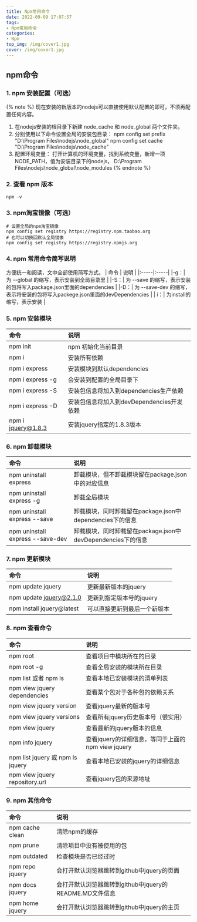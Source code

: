 ```yaml
---
title: Npm常用命令
date: 2022-09-09 17:07:57
tags:
- Npm常用命令
categories:
- Npm
top_img: /img/cover1.jpg
cover: /img/cover1.jpg
---
```

## npm命令
### 1. npm 安装配置（可选）
{% note %}
现在安装的新版本的nodejs可以直接使用默认配置的即可，不须再配置任何内容。
 1. 在nodejs安装的根目录下新建 node_cache 和 node_global 两个文件夹。
 2. 分别使用以下命令设置全局的安装包目录：
    npm config set prefix "D:\Program Files\nodejs\node_global"
    npm config set cache "D:\Program Files\nodejs\node_cache"
 3. 配置环境变量：
   打开计算机的环境变量，找到系统变量，新增一项 NODE_PATH，值为安装目录下的nodejs，   D:\Program Files\nodejs\node_global\node_modules
{% endnote %}
### 2. 查看 npm 版本
```
npm -v
```
### 3. npm淘宝镜像（可选）
```
# 设置全局的npm淘宝镜像
npm config set registry https://registry.npm.taobao.org
# 也可以切换回默认全局镜像
npm config set registry https://registry.npmjs.org
```
### 4. npm 常用命令简写说明
方便统一和阅读，文中全部使用简写方式。
| 命令 | 说明 | 
|:-----|:-----|
|-g：| 为 --global 的缩写，表示安装到全局目录里 |
|-S：| 为 --save 的缩写，表示安装的包将写入package.json里面的dependencies |
|-D：| 为 --save-dev 的缩写，表示将安装的包将写入packege.json里面的devDependencies |
| i：| 为install的缩写，表示安装 |
### 5. npm 安装模块
| 命令 | 说明 | 
|:-----|:-----|
| npm init  | npm 初始化当前目录|
| npm i  | 安装所有依赖|
| npm i express  |安装模块到默认dependencies|
| npm i express -g  | 会安装到配置的全局目录下|
| npm i express -S  | 安装包信息将加入到dependencies生产依赖|
| npm i express -D  | 安装包信息将加入到devDependencies开发依赖|
| npm i jquery@1.8.3  | 安装jquery指定的1.8.3版本|
### 6. npm 卸载模块
| 命令 | 说明 | 
|:-----|:-----|
| npm uninstall express  | 卸载模块，但不卸载模块留在package.json中的对应信息|
| npm uninstall express -g  | 卸载全局模块|
| npm uninstall express --save  | 卸载模块，同时卸载留在package.json中dependencies下的信息|
| npm uninstall express --save-dev  | 卸载模块，同时卸载留在package.json中devDependencies下的信息|
### 7. npm 更新模块
| 命令 | 说明 | 
|:-----|:-----|
| npm update jquery  | 更新最新版本的jquery|
| npm update jquery@2.1.0  | 更新到指定版本号的jquery|
| npm install jquery@latest  | 可以直接更新到最后一个新版本|
### 8. npm 查看命令
| 命令 | 说明 | 
|:-----|:-----|
| npm root  | 查看项目中模块所在的目录|
| npm root -g  | 查看全局安装的模块所在目录|
| npm list 或者 npm ls | 查看本地已安装模块的清单列表|
| npm view jquery dependencies  | 查看某个包对于各种包的依赖关系|
| npm view jquery version  | 查看jquery最新的版本号|
| npm view jquery versions  | 查看所有jquery历史版本号（很实用）|
| npm view jquery  | 查看最新的jquery版本的信息|
| npm info jquery  | 查看jquery的详细信息，等同于上面的npm view jquery|
| npm list jquery 或 npm ls jquery | 查看本地已安装的jquery的详细信息|
| npm view jquery repository.url  | 查看jquery包的来源地址|
### 9. npm 其他命令
| 命令 | 说明 | 
|:-----|:-----|
| npm cache clean  | 清除npm的缓存|
| npm prune  | 清除项目中没有被使用的包|
| npm outdated  | 检查模块是否已经过时|
| npm repo jquery  | 会打开默认浏览器跳转到github中jquery的页面|
| npm docs jquery  | 会打开默认浏览器跳转到github中jquery的README.MD文件信息|
| npm home jquery  | 会打开默认浏览器跳转到github中jquery的主页|